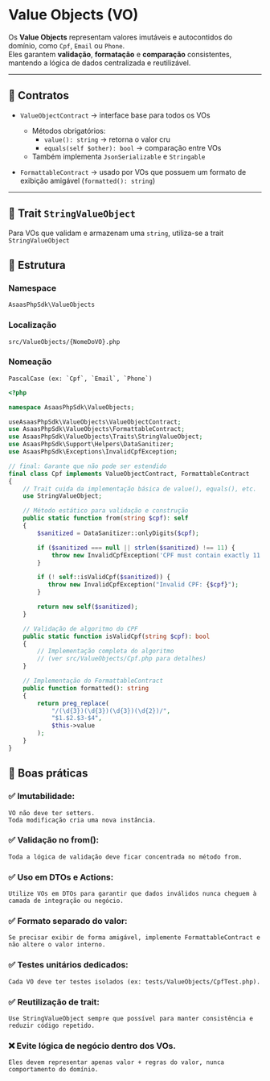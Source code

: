 # Value Objects (VO)

Os **Value Objects** representam valores imutáveis e autocontidos do domínio, como `Cpf`, `Email` ou `Phone`.  
Eles garantem **validação**, **formatação** e **comparação** consistentes, mantendo a lógica de dados centralizada e reutilizável.

---

## 📌 Contratos

- `ValueObjectContract` → interface base para todos os VOs

  - Métodos obrigatórios:
    - `value(): string` → retorna o valor cru
    - `equals(self $other): bool` → comparação entre VOs
  - Também implementa `JsonSerializable` e `Stringable`

- `FormattableContract` → usado por VOs que possuem um formato de exibição amigável (`formatted(): string`)

---

## 🧠 Trait `StringValueObject`

Para VOs que validam e armazenam uma `string`, utiliza-se a trait `StringValueObject`

## 🧱 Estrutura

### Namespace

    AsaasPhpSdk\ValueObjects

### Localização

    src/ValueObjects/{NomeDoVO}.php

### Nomeação

    PascalCase (ex: `Cpf`, `Email`, `Phone`)

```php
<?php

namespace AsaasPhpSdk\ValueObjects;

useAsaasPhpSdk\ValueObjects\ValueObjectContract;
use AsaasPhpSdk\ValueObjects\FormattableContract;
use AsaasPhpSdk\ValueObjects\Traits\StringValueObject;
use AsaasPhpSdk\Support\Helpers\DataSanitizer;
use AsaasPhpSdk\Exceptions\InvalidCpfException;

// final: Garante que não pode ser estendido
final class Cpf implements ValueObjectContract, FormattableContract
{
    // Trait cuida da implementação básica de value(), equals(), etc.
    use StringValueObject;

    // Método estático para validação e construção
    public static function from(string $cpf): self
    {
        $sanitized = DataSanitizer::onlyDigits($cpf);

        if ($sanitized === null || strlen($sanitized) !== 11) {
            throw new InvalidCpfException('CPF must contain exactly 11 digits');
        }

        if (! self::isValidCpf($sanitized)) {
           throw new InvalidCpfException("Invalid CPF: {$cpf}");
        }

        return new self($sanitized);
    }

    // Validação de algoritmo do CPF
    public static function isValidCpf(string $cpf): bool
    {
        // Implementação completa do algoritmo
        // (ver src/ValueObjects/Cpf.php para detalhes)
    }

    // Implementação do FormattableContract
    public function formatted(): string
    {
        return preg_replace(
            "/(\d{3})(\d{3})(\d{3})(\d{2})/",
            "$1.$2.$3-$4",
            $this->value
        );
    }
}
```

## 🧭 Boas práticas

### ✅ Imutabilidade:

    VO não deve ter setters.
    Toda modificação cria uma nova instância.

### ✅ Validação no from():

    Toda a lógica de validação deve ficar concentrada no método from.

### ✅ Uso em DTOs e Actions:

    Utilize VOs em DTOs para garantir que dados inválidos nunca cheguem à camada de integração ou negócio.

### ✅ Formato separado do valor:

    Se precisar exibir de forma amigável, implemente FormattableContract e não altere o valor interno.

### ✅ Testes unitários dedicados:

    Cada VO deve ter testes isolados (ex: tests/ValueObjects/CpfTest.php).

### ✅ Reutilização de trait:

    Use StringValueObject sempre que possível para manter consistência e reduzir código repetido.

### ❌ Evite lógica de negócio dentro dos VOs.

    Eles devem representar apenas valor + regras do valor, nunca comportamento do domínio.
